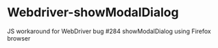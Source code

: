 Webdriver-showModalDialog
=========================

JS workaround for WebDriver bug #284 showModalDialog using Firefox browser
